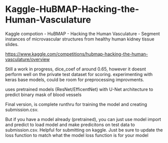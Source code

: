 # Kaggle-HuBMAP-Hacking-the-Human-Vasculature
Kaggle compotion - HuBMAP - Hacking the Human Vasculature - Segment instances of microvascular structures from healthy human kidney tissue slides.

https://www.kaggle.com/competitions/hubmap-hacking-the-human-vasculature/overview

Still a work in progress, dice_coef of around 0.65, however it doesnt perform well on the private test dataset for scoring. experimenting with keras base models, could be room for preprocessing improvments.

uses pretrained models (ResNet/EfficentNet) with U-Net architecture to predict binary mask of blood vessels

Final version, is complete runthru for training the model and creating submission.csv. 

But if you have a model already (pretrained), you can just use model import and predict to load model and make predicitons on test data to submission.csv. Helpful for submitting on kaggle. Just be sure to update the loss function to match what the model loss function is for your model
